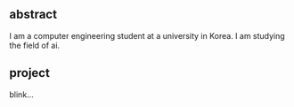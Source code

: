 ## abstract
I am a computer engineering student at a university in Korea.
I am studying the field of ai.

## project
blink...
